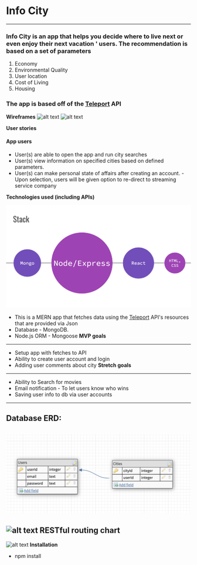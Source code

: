# Info City
***

### **Info City** is an app that helps you decide where to live next or even enjoy their next vacation ' users. The recommendation is based on a set of parameters
1. Economy
2. Environmental Quality
3. User location
4. Cost of Living
5. Housing
### The app is based off of the [Teleport](https://developers.teleport.org/) API

**Wireframes**
![alt text](public/images/login.png)
![alt text](public/images/dashboatd.png)

**User stories**
#### App users
- User(s) are able to open the app and run city searches
- User(s) view information on specified cities based on defined parameters.
- User(s) can make personal state of affairs after creating an account.
        - Upon selection, users will be given option to re-direct to streaming service company

**Technologies used (including APIs)**

![alt text](tech.png)
- This is a MERN app that fetches data using the [Teleport](https://developers.teleport.org/) API's resources that are provided via Json
- Database - MongoDB.
- Node.js ORM - Mongoose
**MVP goals**
---
- Setup app with fetches to API
- Ability to create user account and login
- Adding user comments about city
**Stretch goals**
---
- Ability to Search for movies
- Email notification - To let users know who wins
- Saving user info to db via user accounts

---
## **Database ERD:**

![alt text](erd.png)
---
![alt text](public/images/erdme.png)
**RESTful routing chart**
---
![alt text](public/images/routes.png)
**Installation**
- npm install
